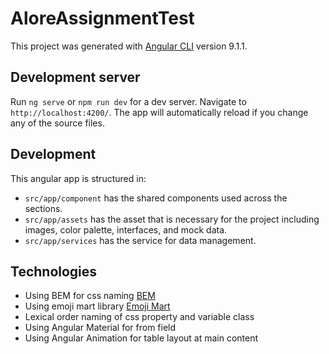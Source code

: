 # AloreAssignmentTest

This project was generated with [Angular CLI](https://github.com/angular/angular-cli) version 9.1.1.

## Development server

Run `ng serve` or `npm run dev` for a dev server. Navigate to `http://localhost:4200/`. The app will automatically reload if you change any of the source files.

## Development
This angular app is structured in:
* `src/app/component` has the shared components used across the sections.
* `src/app/assets` has the asset that is necessary for the project including images, color palette, interfaces, and mock data.
* `src/app/services` has the service for data management.

## Technologies
* Using BEM for css naming [BEM](http://getbem.com/introduction/)
* Using emoji mart library  [Emoji Mart](https://www.npmjs.com/package/@ctrl/ngx-emoji-mart)
* Lexical order naming of css property and variable class
* Using Angular Material for from field
* Using Angular Animation for table layout at main content
